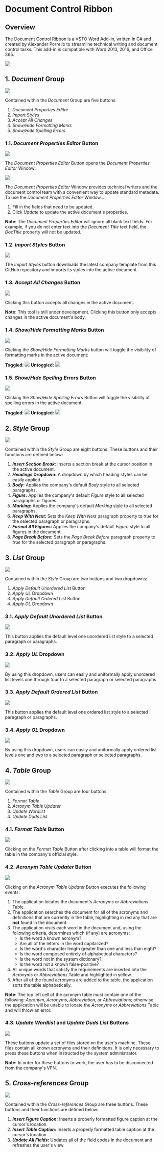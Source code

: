 # Document Control Ribbon

## Overview

The Document Control Ribbon is a VSTO Word Add-in, written in C# and created by Alexander Porrello to streamline technical writing and document control tasks. This add-in is compatible with Word 2013, 2016, and Office 365.

![](readme_screenshots/doc-control-ribbon.PNG)

## 1. _Document_ Group

![](readme_screenshots/document_group.PNG)

Contained within the _Document_ Group are five buttons:

1. _Document Properties Editor_
2. _Import Styles_
3. _Accept All Changes_
4. _Show/Hide Formatting Marks_
5. _Show/Hide Spelling Errors_

### 1.1. _Document Properties Editor_ Button

![](readme_screenshots/doc_properties_editor_button.PNG)

The _Document Properties Editor_ Button opens the _Document Properties Editor_ Window:

![](readme_screenshots/document-properties-editor_window.PNG)

The _Document Properties Editor_ Window provides technical writers and the document control team with a convenient way to update standard metadata. To use the _Document Properties Editor_ Window...

1. Fill in the fields that need to be updated.
2. Click _Update_ to update the active document's properties.

**Note:** The _Document Properties Editor_ will ignore all blank text fields. For example, if you do not enter text into the _Document Title_ text field, the _DocTitle_ property will not be updated.

### 1.2. _Import Styles_ Button

![](readme_screenshots/import_styles_button.PNG)

The _Import Styles_ button downloads the latest company template from this GitHub repository and imports its styles into the active document.

### 1.3. _Accept All Changes_ Button

![](readme_screenshots/accept_all_changes_button.PNG)

Clicking this button accepts all changes in the active document.

**Note:** This tool is still under development. Clicking this button only accepts changes in the active document's body.

### 1.4. _Show/Hide Formatting Marks_ Button

![](readme_screenshots/show-hide-symbols-button.PNG)

Clicking the _Show/Hide Formatting Marks_ button will toggle the visibility of formatting marks in the active document:

**Toggled:**
![](readme_screenshots/show-hide-symbols-button_toggled.PNG)
**Untoggled:**
![](readme_screenshots/show-hide-symbols-button_untoggled.PNG)

### 1.5. _Show/Hide Spelling Errors_ Button

![](readme_screenshots/show-hide-spelling-errors_button.PNG)

Clicking the _Show/Hide Spelling Errors_ Button will toggle the visibility of spelling errors in the active document.

**Toggled:**
![](readme_screenshots/show-hide-spelling-errors_button_toggled.PNG)
**Untoggled:**
![](readme_screenshots/show-hide-spelling-errors_button_untoggled.PNG)

## 2. _Style_ Group

![](readme_screenshots/style_group.PNG)

Contained within the _Style_ Group are eight buttons. These buttons and their functions are defined below:

1. **_Insert Section Break:_** Inserts a section break at the cursor position in the active document.
1. **_Headings_ Dropdown:** A dropdown by which heading styles can be easily applied.
1. **_Body_:** Applies the company's default _Body_ style to all selected paragraphs.
1. **_Figure_:** Applies the company's default _Figure_ style to all selected paragraphs or figures.
1. **_Marking_:** Applies the company's default _Marking_ style to all selected paragraphs.
1. **_Keep With Next_:** Sets the _Keep With Next_ paragraph property to _true_ for the selected paragraph or paragraphs.
1. **_Format All Figures_:** Applies the company's default _Figure_ style to all figures in the document.
1. **_Page Break Before_:** Sets the _Page Break Before_ paragraph property to _true_ for the selected paragraph or paragraphs.

## 3. _List_ Group

![](readme_screenshots/list_group.PNG)

Contained within the _Style_ Group are two buttons and two dropdowns:

1. _Apply Default Unordered List_ Button
1. _Apply UL_ Dropdown
1. _Apply Default Ordered List_ Button
1. _Apply OL_ Dropdown

### 3.1. _Apply Default Unordered List_ Button

![](readme_screenshots/apply-default-ul.PNG)

This button applies the default level one unordered list style to a selected paragraph or paragraphs.

### 3.2. _Apply UL_ Dropdown

![](readme_screenshots/apply-ul-dropdown.PNG)

By using this dropdown, users can easily and uniformally apply unordered list levels one through four to a selected paragraph or selected paragraphs.

### 3.3. _Apply Default Ordered List_ Button

![](readme_screenshots/apply-default-ol.PNG)

This button applies the default level one ordered list style to a selected paragraph or paragraphs.

### 3.4. _Apply OL_ Dropdown

![](readme_screenshots/apply-ol-dropdown.PNG)

By using this dropdown, users can easily and uniformally apply ordered list levels one and two to a selected paragraph or selected paragraphs.

## 4. _Table_ Group

![](readme_screenshots/table_group.PNG)

Contained within the _Table_ Group are four buttons:

1. _Format Table_
2. _Acronym Table Updater_
3. _Update Wordlist_
4. _Update Duds List_

### 4.1. _Format Table_ Button

![](readme_screenshots/format-table_Button.PNG)

Clicking on the _Format Table_ Button after clicking into a table will format the table in the company's official style.

### 4.2. _Acronym Table Updater_ Button

![](readme_screenshots/acronym-table-updater_Button.PNG)

Clicking on the _Acronym Table Updater_ Button executes the following events:

1. The application locates the document's _Acronyms_ or _Abbreviations_ Table.
2. The application searches the document for all of the acronyms and definitions that are currently in the table, highlighting in red any that are **not** found in the document.
3. The application visits each word in the document and, using the following criteria, determines which (if any) are acronyms:
    * Is the word a known acronym?
    * Are all of the letters in the word capitalized?
    * Is the word's character length greater than one and less than eight?
    * Is the word composed entirely of alphabetical characters?
    * Is the word not in the system dictionary?
    * Is the word not a known false-positive?
4. All unique words that satisfy the requirements are inserted into the _Acronyms_ or _Abbreviations_ Table and highlighted in yellow.
5. After all of the found acronyms are added to the table, the application sorts the table alphabetically.

**Note:** The top left cell of the acronym table must contain one of the following: _Acronym_, _Acronyms_, _Abbreviation_, or _Abbreviations_; otherwise, the application will be unable to locate the _Acronyms_ or _Abbreviations_ Table and will throw an error.

### 4.3. _Update Wordlist_ and _Update Duds List_ Buttons

![](readme_screenshots/update-wordlist-and-duds-list_button.PNG)

These buttons update a set of files stored on the user's machine. These files contain all known acronyms and their definitions. It is only necessary to press these buttons when instructed by the system administrator.

**Note:** In order for these buttons to work, the user has to be disconnected from the company's VPN. 

## 5. _Cross-references_ Group

![](readme_screenshots/cross-references_group.PNG)

Contained within the _Cross-references_ Group are three buttons. These buttons and their functions are defined below:

1. **_Insert Figure Caption:_** Inserts a properly formatted figure caption at the cursor's location. 
1. **_Insert Table Caption:_** Inserts a properly formatted table caption at the cursor's location.
1. **_Update All Fields:_** Updates all of the field codes in the document and refreshes the user's view.